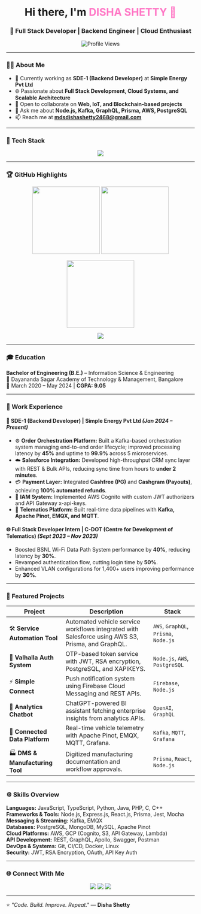 <!-- HEADER -->
<h1 align="center">Hi there, I'm <span style="color:#ff79c6;">DISHA SHETTY 👋</span></h1>
<h3 align="center">🚀 Full Stack Developer | Backend Engineer | Cloud Enthusiast</h3>

<p align="center">
  <img src="https://komarev.com/ghpvc/?username=dis25tty&label=Profile%20Views&color=ff79c6&style=flat" alt="Profile Views" />
</p>

---

### 👩‍💻 About Me
- 🔭 Currently working as **SDE-1 (Backend Developer)** at **Simple Energy Pvt Ltd**  
- 🌐 Passionate about **Full Stack Development, Cloud Systems, and Scalable Architecture**  
- 👯 Open to collaborate on **Web, IoT, and Blockchain-based projects**  
- 💬 Ask me about **Node.js, Kafka, GraphQL, Prisma, AWS, PostgreSQL**  
- 📫 Reach me at **mdsdishashetty2468@gmail.com**

---

### 🧠 Tech Stack

<p align="center">
  <img src="https://skillicons.dev/icons?i=js,ts,nodejs,express,react,html,css,php,java,python,c,cpp,mongodb,postgres,mysql,git,aws,gcp,graphql,prisma,linux,docker" />
</p>

---

### 🏆 GitHub Highlights

<p align="center">
  <img src="https://github-readme-stats.vercel.app/api?username=dis25tty&count_private=true&include_all_commits=true&theme=dracula&hide_border=true" height="180em" />
  <img src="https://github-readme-streak-stats.herokuapp.com/?user=dis25tty&theme=dracula&hide_border=true" height="180em" />
</p>

<p align="center">
  <img src="https://github-readme-stats.vercel.app/api/top-langs/?username=dis25tty&layout=compact&langs_count=8&theme=onedark&hide_border=true" height="180em" />
</p>

<p align="center">
  <img src="https://github-profile-trophy.vercel.app/?username=dis25tty&theme=monokai&no-bg=true&margin-w=10&row=1" />
</p>

---

### 🎓 Education
**Bachelor of Engineering (B.E.)** – Information Science & Engineering  
📍 Dayananda Sagar Academy of Technology & Management, Bangalore  
📆 March 2020 – May 2024 | **CGPA: 9.05**

---

### 💼 Work Experience

#### 🧩 SDE-1 (Backend Developer) | Simple Energy Pvt Ltd _(Jan 2024 – Present)_
- ⚙️ **Order Orchestration Platform:** Built a Kafka-based orchestration system managing end-to-end order lifecycle; improved processing latency by **45%** and uptime to **99.9%** across 5 microservices.  
- ☁️ **Salesforce Integration:** Developed high-throughput CRM sync layer with REST & Bulk APIs, reducing sync time from hours to **under 2 minutes**.  
- 💳 **Payment Layer:** Integrated **Cashfree (PG)** and **Cashgram (Payouts)**, achieving **100% automated refunds**.  
- 🔐 **IAM System:** Implemented AWS Cognito with custom JWT authorizers and API Gateway x-api-keys.  
- 📡 **Telematics Platform:** Built real-time data pipelines with **Kafka, Apache Pinot, EMQX, and MQTT**.

#### 🌐 Full Stack Developer Intern | C-DOT (Centre for Development of Telematics) _(Sept 2023 – Nov 2023)_
- Boosted BSNL Wi-Fi Data Path System performance by **40%**, reducing latency by **30%**.  
- Revamped authentication flow, cutting login time by **50%**.  
- Enhanced VLAN configurations for 1,400+ users improving performance by **30%**.

---

### 🧩 Featured Projects

| Project | Description | Stack |
|----------|--------------|--------|
| 🛠 **Service Automation Tool** | Automated vehicle service workflows integrated with Salesforce using AWS S3, Prisma, and GraphQL. | `AWS`, `GraphQL`, `Prisma`, `Node.js` |
| 🔐 **Valhalla Auth System** | OTP-based token service with JWT, RSA encryption, PostgreSQL, and XAPIKEYS. | `Node.js`, `AWS`, `PostgreSQL` |
| ⚡ **Simple Connect** | Push notification system using Firebase Cloud Messaging and REST APIs. | `Firebase`, `Node.js` |
| 🤖 **Analytics Chatbot** | ChatGPT-powered BI assistant fetching enterprise insights from analytics APIs. | `OpenAI`, `GraphQL` |
| 🚀 **Connected Data Platform** | Real-time vehicle telemetry with Apache Pinot, EMQX, MQTT, Grafana. | `Kafka`, `MQTT`, `Grafana` |
| 🏭 **DMS & Manufacturing Tool** | Digitized manufacturing documentation and workflow approvals. | `Prisma`, `React`, `Node.js` |

---

### ⚙️ Skills Overview
**Languages:** JavaScript, TypeScript, Python, Java, PHP, C, C++  
**Frameworks & Tools:** Node.js, Express.js, React.js, Prisma, Jest, Mocha  
**Messaging & Streaming:** Kafka, EMQX  
**Databases:** PostgreSQL, MongoDB, MySQL, Apache Pinot  
**Cloud Platforms:** AWS, GCP (Cognito, S3, API Gateway, Lambda)  
**API Development:** REST, GraphQL, Apollo, Swagger, Postman  
**DevOps & Systems:** Git, CI/CD, Docker, Linux  
**Security:** JWT, RSA Encryption, OAuth, API Key Auth  

---

### 🌐 Connect With Me
<p align="center">
  <a href="mailto:mdsdishashetty2468@gmail.com"><img src="https://img.shields.io/badge/Gmail-D14836?style=for-the-badge&logo=gmail&logoColor=white"/></a>
  <a href="https://www.linkedin.com/in/dis25tty" target="_blank"><img src="https://img.shields.io/badge/LinkedIn-0A66C2?style=for-the-badge&logo=linkedin&logoColor=white"/></a>
  <a href="https://github.com/dis25tty" target="_blank"><img src="https://img.shields.io/badge/GitHub-181717?style=for-the-badge&logo=github&logoColor=white"/></a>
</p>

---

⭐️ *"Code. Build. Improve. Repeat."* — **Disha Shetty**
